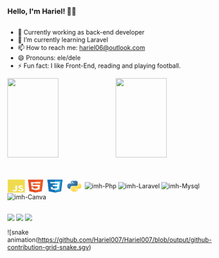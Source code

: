 ### Hello, I'm Hariel! 👋😃

##

- 🔭 Currently working as back-end developer
- 🌱 I’m currently learning Laravel
- 📫 How to reach me: hariel06@outlook.com
- 😄 Pronouns: ele/dele
- ⚡ Fun fact: I like Front-End, reading and playing football.


<div>
    <img height="180em" width="48%" src="https://github-readme-stats.vercel.app/api?username=Hariel007&show_icons=true&theme=dark&include_all_commits=true"/>
    <img height="180em" width="48%"  src="https://github-readme-stats.vercel.app/api/top-langs/?username=Hariel007&layout=compact&private_count=16&theme=dark"/>
   
</div>



##

<div style="display: inline_block"><br>
  <img align="center" alt="img-Js" height="30" width="40" src="https://raw.githubusercontent.com/devicons/devicon/master/icons/javascript/javascript-plain.svg">
  <img align="center" alt="img-HTML" height="30" width="40" src="https://raw.githubusercontent.com/devicons/devicon/master/icons/html5/html5-original.svg">
  <img align="center" alt="imh-CSS" height="30" width="40" src="https://raw.githubusercontent.com/devicons/devicon/master/icons/css3/css3-original.svg">
  <img align="center" alt="imh-Python" height="30" width="40" src="https://raw.githubusercontent.com/devicons/devicon/master/icons/python/python-original.svg">
  <img align="center" alt="imh-Php" height="30" width="40" src="https://cdn.jsdelivr.net/gh/devicons/devicon/icons/php/php-original.svg">
  <img align="center" alt="imh-Laravel" height="30" width="40" src="https://cdn.jsdelivr.net/gh/devicons/devicon/icons/laravel/laravel-plain-wordmark.svg">
  <img align="center" alt="imh-Mysql" height="30" width="40" src="https://cdn.jsdelivr.net/gh/devicons/devicon/icons/mysql/mysql-original-wordmark.svg">
  <img align="center" alt="imh-Canva" height="30" width="40" src="https://cdn.jsdelivr.net/gh/devicons/devicon/icons/canva/canva-original.svg">
</div>


  ##
 
<div> 
  <a href="https://www.youtube.com/channel/UC69DeS85xpMq_kMSXXwbZrg" target="_blank"><img src="https://img.shields.io/badge/YouTube-FF0000?style=for-the-badge&logo=youtube&logoColor=white" target="_blank"></a>
  <a href = "mailto:hariel06@outlook.com"><img src="https://img.shields.io/badge/-Gmail-%23333?style=for-the-badge&logo=gmail&logoColor=white" target="_blank"></a>
  <a href="https://www.linkedin.com/in/hariel-mendon%C3%A7a-284210207/" target="_blank"><img src="https://img.shields.io/badge/-LinkedIn-%230077B5?style=for-the-badge&logo=linkedin&logoColor=white" target="_blank"></a> 
  

![snake animation(https://github.com/Hariel007/Hariel007/blob/output/github-contribution-grid-snake.sgv)
</div>


